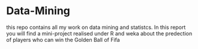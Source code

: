 # Data-Mining
this repo contains all my work on data mining and statistcs.
In this report you will find a mini-project realised under R and weka about the predection of players who can win the Golden Ball of Fifa
